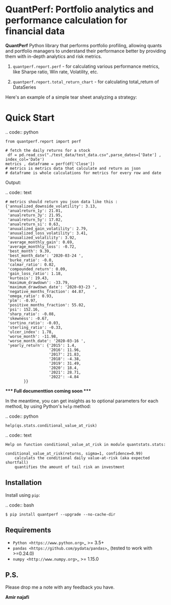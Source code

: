 
QuantPerf: Portfolio analytics and performance calculation for financial data
==========================================

**QuantPerf** Python library that performs portfolio profiling, allowing quants and portfolio managers to understand their performance better by providing them with in-depth analytics and risk metrics.



1. ``quantperf.report.perf`` - for calculating various performance metrics, like Sharpe ratio, Win rate, Volatility, etc.

2. ``quantperf.report.total_return_chart`` - for calculating total_return of DataSeries

Here's an example of a simple tear sheet analyzing a strategy:

Quick Start
===========

.. code:: python

    from quantperf.report import perf

    # fetch the daily returns for a stock
     df = pd.read_csv("./test_data/test_data.csv",parse_dates=['Date'] , index_col='Date')
    metrics , dataframe = perf(df['Close'])
	# metrics is metrics data that calculate and return as json 
	# dataframe is whole calculations for metrics for every row and date
	

Output:

.. code:: text

    # metrics should return you json data like this :
	{'annualized_downside_volatility': 3.13,
	 'anualreturn_1y': 21.01,
	 'anualreturn_3y': 21.95,
	 'anualreturn_5y': 17.02,
	 'anualreturn_si': 0.63,
	 'anuualized_gain_volatility': 2.79,
	 'anuualized_loss_volatility': 3.41,
	 'anuualized_volatility': 3.92,
	 'average_monthly_gain': 0.69,
	 'average_monthly_loss': -0.72,
	 'best_month': 9.39,
	 'best_month_date': '2020-03-24 ',
	 'burke_ratio': -0.0,
	 'calmar_ratio': 0.02,
	 'compounded_return': 0.09,
	 'gain_loss_ratio': 1.18,
	 'kurtosis': 19.43,
	 'maximum_drawdown': -33.79,
	 'maximum_drawdown_date': '2020-03-23 ',
	 'negative_months_fraction': 44.87,
	 'omega_ratio': 0.93,
	 'plm': -0.97,
	 'positive_months_fraction': 55.02,
	 'psi': 152.16,
	 'sharp_ratio': -0.08,
	 'skewness': -0.67,
	 'sortino_ratio': -0.03,
	 'sterling_ratio': -0.33,
	 'ulcer_index': 1.78,
	 'worse_month': -11.98,
	 'worse_month_date': '2020-03-16 ',
	 'yearly_return': {'2015': 1.4,
					   '2016': 11.96,
					   '2017': 21.83,
					   '2018': -4.38,
					   '2019': 31.49,
					   '2020': 18.4,
					   '2021': 28.71,
					   '2022': -4.84
			}}


**\*\*\* Full documenttion coming soon \*\*\***

In the meantime, you can get insights as to optional parameters for each method, by using Python's ``help`` method:

.. code:: python

    help(qs.stats.conditional_value_at_risk)

.. code:: text

	Help on function conditional_value_at_risk in module quantstats.stats:

	conditional_value_at_risk(returns, sigma=1, confidence=0.99)
	    calculats the conditional daily value-at-risk (aka expected shortfall)
	    quantifies the amount of tail risk an investment


Installation
------------

Install using ``pip``:

.. code:: bash

    $ pip install quantperf --upgrade --no-cache-dir


Requirements
------------

* `Python <https://www.python.org>`_ >= 3.5+
* `pandas <https://github.com/pydata/pandas>`_ (tested to work with >=0.24.0)
* `numpy <http://www.numpy.org>`_ >= 1.15.0


P.S.
------------
Please drop me a note with any feedback you have.

**Amir najafi**
